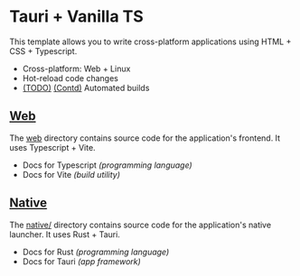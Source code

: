 # Tauri + Vanilla TS

This template allows you to write cross-platform applications using HTML + CSS + Typescript.

- Cross-platform: Web + Linux
- Hot-reload code changes
- [(TODO)](https://github.com/tauri-apps/tauri-action/tree/dev) [(Contd)](https://tauri.app/v1/guides/building/cross-platform/) Automated builds

## [Web](./web/)

The [web](./web/) directory contains source code for the application's frontend.  It uses Typescript + Vite.

- Docs for Typescript _(programming language)_
- Docs for Vite _(build utility)_

## [Native](./native/)

The [native/](./native/) directory contains source code for the application's native launcher.  It uses Rust + Tauri.

- Docs for Rust _(programming language)_
- Docs for Tauri _(app framework)_